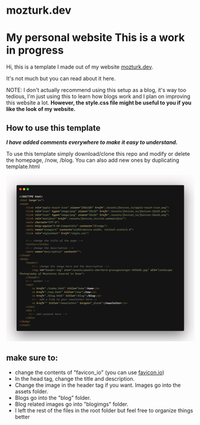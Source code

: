 # mozturk.dev
My personal website
This is a work in progress
==========================

Hi, this is a template I made out of my website [mozturk.dev](https://mozturk.dev/).

It's not much but you can read about it here.

NOTE: I don't actually recommend using this setup as a blog, it's way too tedious, I'm just using this to learn how blogs work and I plan on improving this website a lot. **However, the style.css file might be useful to you if you like the look of my website.**

How to use this template
------------------------

**_I have added comments everywhere to make it easy to understand._**

To use this template simply download/clone this repo and modify or delete the homepage, /now, /blog. You can also add new ones by duplicating template.html

![source code of template.html](./assets/carbon.png)

make sure to:
-------------

*   change the contents of "favicon\_io" (you can use [favicon.io](https://favicon.io/))
*   In the head tag, change the title and description.
*   Change the image in the header tag if you want. Images go into the assets folder.
*   Blogs go into the "blog" folder.
*   Blog related images go into "blogimgs" folder.
*   I left the rest of the files in the root folder but feel free to organize things better

